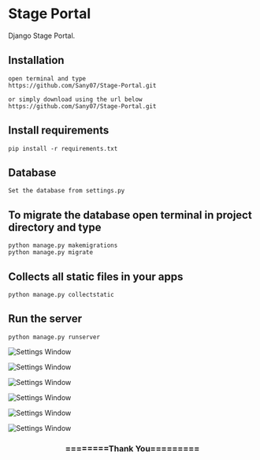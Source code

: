 # Stage Portal
Django Stage Portal.       


## Installation 

```
open terminal and type
https://github.com/Sany07/Stage-Portal.git

or simply download using the url below
https://github.com/Sany07/Stage-Portal.git
```

## Install requirements

```
pip install -r requirements.txt
```
## Database

```
Set the database from settings.py
```

## To migrate the database open terminal in project directory and type
```
python manage.py makemigrations
python manage.py migrate
```

## Collects all static files in your apps

```
python manage.py collectstatic
```

## Run the server
```
python manage.py runserver
```

![Settings Window](https://raw.github.com/Sany07/Django-Stage-Portal/master/screenshots/screencapture-127-0-0-1-8000-2020-05-08-17_03_46.png)

![Settings Window](https://raw.github.com/Sany07/Django-Stage-Portal/master/screenshots/screencapture-127-0-0-1-8000-jobs-2020-05-08-17_40_01.png)

![Settings Window](https://raw.github.com/Sany07/Django-Stage-Portal/master/screenshots/screencapture-127-0-0-1-8000-stage-79-2020-05-08-16_59_55.png)

![Settings Window](https://raw.github.com/Sany07/Django-Stage-Portal/master/screenshots/screencapture-127-0-0-1-8000-stage-create-2020-05-08-17_00_46.png)

![Settings Window](https://raw.github.com/Sany07/Django-Stage-Portal/master/screenshots/screencapture-127-0-0-1-8000-dashboard-2020-05-08-17_01_07.png)

![Settings Window](https://raw.github.com/Sany07/Django-Stage-Portal/master/screenshots/screencapture-127-0-0-1-8000-dashboard-employer-stage-54-applicants-2020-05-08-17_01_34.png)

<div align="center">
    <h3>========Thank You=========</h3>
</div>

